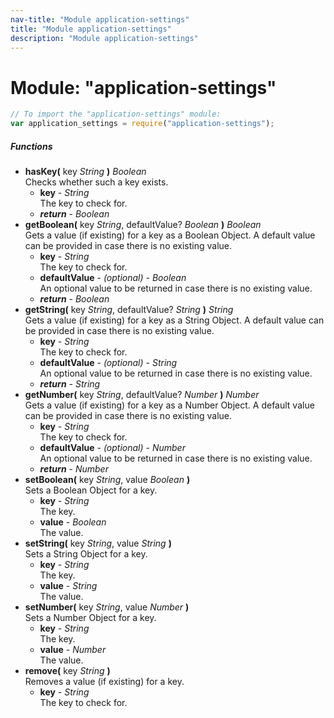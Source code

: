 ```yaml
---
nav-title: "Module application-settings"
title: "Module application-settings"
description: "Module application-settings"
---
```

# Module: "application-settings"

``` JavaScript
// To import the "application-settings" module:
var application_settings = require("application-settings");
```

##### Functions
 - **hasKey(** key _String_ **)** _Boolean_  
     Checks whether such a key exists.
   - **key** - _String_  
     The key to check for.
   - _**return**_ - _Boolean_
 - **getBoolean(** key _String_, defaultValue? _Boolean_ **)** _Boolean_  
     Gets a value (if existing) for a key as a Boolean Object. A default value can be provided in case there is no existing value.
   - **key** - _String_  
     The key to check for.
   - **defaultValue** - _(optional)_ - _Boolean_  
     An optional value to be returned in case there is no existing value.
   - _**return**_ - _Boolean_
 - **getString(** key _String_, defaultValue? _String_ **)** _String_  
     Gets a value (if existing) for a key as a String Object. A default value can be provided in case there is no existing value.
   - **key** - _String_  
     The key to check for.
   - **defaultValue** - _(optional)_ - _String_  
     An optional value to be returned in case there is no existing value.
   - _**return**_ - _String_
 - **getNumber(** key _String_, defaultValue? _Number_ **)** _Number_  
     Gets a value (if existing) for a key as a Number Object. A default value can be provided in case there is no existing value.
   - **key** - _String_  
     The key to check for.
   - **defaultValue** - _(optional)_ - _Number_  
     An optional value to be returned in case there is no existing value.
   - _**return**_ - _Number_
 - **setBoolean(** key _String_, value _Boolean_ **)**  
     Sets a Boolean Object for a key.
   - **key** - _String_  
     The key.
   - **value** - _Boolean_  
     The value.
 - **setString(** key _String_, value _String_ **)**  
     Sets a String Object for a key.
   - **key** - _String_  
     The key.
   - **value** - _String_  
     The value.
 - **setNumber(** key _String_, value _Number_ **)**  
     Sets a Number Object for a key.
   - **key** - _String_  
     The key.
   - **value** - _Number_  
     The value.
 - **remove(** key _String_ **)**  
     Removes a value (if existing) for a key.
   - **key** - _String_  
     The key to check for.